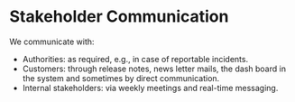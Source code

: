 # Stakeholder Communication

We communicate with:

- Authorities: as required, e.g., in case of reportable incidents.
- Customers: through release notes, news letter mails, the dash board in the system and sometimes by direct communication.
- Internal stakeholders: via weekly meetings and real-time messaging.
